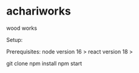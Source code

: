 # achariworks
wood works 

Setup:

Prerequisites:
node version 16 >
react version 18 >

git clone
npm install
npm start

